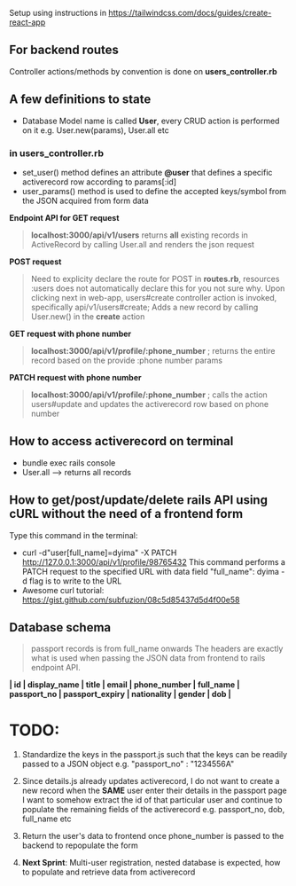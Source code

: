 Setup using instructions in https://tailwindcss.com/docs/guides/create-react-app


## For backend routes

Controller actions/methods by convention is done on **users_controller.rb**

## A few definitions to state
- Database Model name is called **User**, every CRUD action is performed on it e.g. User.new(params), User.all etc
### in users_controller.rb
- set_user() method defines an attribute **@user** that defines a specific activerecord row according to params[:id]
- user_params() method is used to define the accepted keys/symbol from the JSON acquired from form data


**Endpoint API for GET request**
> **localhost:3000/api/v1/users**
> returns **all** existing records in ActiveRecord by calling User.all and renders the json request
> 
**POST request**
> Need to explicity declare the route for POST in **routes.rb**, resources :users does not automatically declare this for you not sure why.
> Upon clicking next in web-app, users#create controller action is invoked, specifically api/v1/users#create;
> Adds a new record by calling User.new() in the **create** action

**GET request with phone number**
> **localhost:3000/api/v1/profile/:phone_number** ; returns the entire record based on the provide :phone number params

**PATCH request with phone number**
> **localhost:3000/api/v1/profile/:phone_number** ; calls the action users#update and updates the activerecord row based on phone number

## How to access activerecord on terminal
- bundle exec rails console
- User.all  --> returns all records

## How to get/post/update/delete rails API using cURL without the need of a frontend form
Type this command in the terminal:
- curl -d"user[full_name]=dyima" -X PATCH http://127.0.0.1:3000/api/v1/profile/98765432
This command performs a PATCH request to the specified URL with data field "full_name": dyima
-d flag is to write to the URL
- Awesome curl tutorial: https://gist.github.com/subfuzion/08c5d85437d5d4f00e58
## Database schema
> passport records is from full_name onwards
The headers are exactly what is used when passing the JSON data from frontend to rails endpoint API.

**| id | display_name | title | email | phone_number | full_name | passport_no | passport_expiry | nationality | gender | dob |**

# TODO:
1. Standardize the keys in the passport.js such that the keys can be readily passed to a JSON object e.g. "passport_no" : "1234556A"

2. Since details.js already updates activerecord, I do not want to create a new record when the **SAME** user enter their details in the passport page
I want to somehow extract the id of that particular user and continue to populate the remaining fields of the activerecord e.g. passport_no, dob, full_name etc

3. Return the user's data to frontend once phone_number is passed to the backend to repopulate the form

4. **Next Sprint**: Multi-user registration, nested database is expected, how to populate and retrieve data from activerecord




